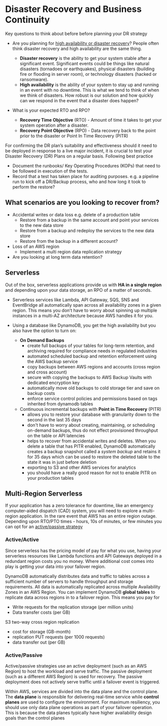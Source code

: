# Disaster Recovery and Business Continuity

Key questions to think about before before planning your DR strategy

* Are you planning for [high availability or disaster recovery](https://www.readysetcloud.io/blog/allen.helton/is-serverless-disaster-recovery-worth-it/)? People often think disaster recovery and high availability are the same thing.
  * **Disaster recovery** is the ability to get your system stable after a significant event. Significant events could be things like natural disasters (tornadoes or earthquakes), physical disasters (building fire or flooding in server room), or technology disasters (hacked or ransomware).
  * **High availability** is the ability of your system to stay up and running in an event with no downtime. This is what we tend to think of when we think of disasters. How robust is our solution and how quickly can we respond in the event that a disaster does happen?

* What is your expected RTO and RPO?
  * **Recovery Time Objective** (RTO) - Amount of time it takes to get your system operation after a disaster.
  * **Recovery Point Objective** (RPO) - Data recovery back to the point prior to the disaster or Point In Time Recovery (PITR)

For confirming the DR plan’s suitability and effectiveness should it need to be deployed in response to a live major incident, it is crucial to test your Disaster Recovery (DR) Plans on a regular basis. Following best practice

* Document the runbooks/ Key Operating Procedures (KOPs) that need to be followed in execution of the tests.
* Record that a test has taken place for auditing purposes. e.g. a pipeline run to kick off a DR/Backup process, who and how long it took to perform the restore?

## What scenarios are you looking to recover from?

* Accidental writes or data loss e.g. delete of a production table
  * Restore from a backup in the same account and point your services to the new data store
  * Restore from a backup and redeploy the services to the new data store
  * Restore from the backup in a different account?
* Loss of an AWS region
  * Implement a multi region data replication strategy
* Are you looking at long term data retention?

## Serverless

Out of the box, serverless applications provide us with **HA in a single region** and depending upon your data storage, an RPO of a matter of seconds.

* Serverless services like Lambda, API Gateway, SQS, SNS and EventBridge all automatically span across all availability zones in a given region. This means you don’t have to worry about spinning up multiple instances in a multi-AZ architecture because AWS handles it for you.

* Using a database like DynamoDB, you get the high availability but you also have the option to turn on:
  * **On Demand Backups**
    * create full backups of your tables for long-term retention, and archiving required for compliance needs in regulated industries
    * automated scheduled backup and retention enforcement using the AWS backup service
    * copy backups between AWS regions and accounts (cross region and cross account)
    * secure with copying the backups to AWS Backup Vaults with dedicated encryption key
    * automatically move old backups to cold storage tier and save on backup costs
    * enforce service control policies and permissions based on tags inherited from dynamodb tables
  * Continuous incremental backups with **Point in Time Recovery** (PITR)
    * allows you to restore your database with granularity down to the second in the last 35 days
    * don't have to worry about creating, maintaining, or scheduling on-demand backups, thus do not effect provisioned throughput on the table or API latencies
    * helps to recover from accidental writes and deletes. When you delete a table that has PITR enabled, DynamoDB automatically creates a backup snapshot called a *system backup* and retains it for 35 days which can be used to restore the deleted table to the state it was in just before deletion
    * exporting to S3 and other AWS services for analytics
    * you should have a really good reason for not to enable PITR on your production tables

## Multi-Region Serverless

If your application has a zero tolerance for downtime, like an emergency computer-aided dispatch (CAD) system, you will need to explore a multi-region application. In the rare event that AWS has an entire region outage. Depending upon RTO/PTO times - hours, 10s of minutes, or few minutes you can opt for an [active/passive strategy](https://docs.aws.amazon.com/whitepapers/latest/disaster-recovery-workloads-on-aws/disaster-recovery-options-in-the-cloud.html)

### Active/Active

Since serverless has the pricing model of pay for what you use, having your serverless resources like Lambda functions and API Gateways deployed in a redundant region costs you no money. Where additional cost comes into play is getting your data into your failover region.

DynamoDB automatically distributes data and traffic to tables across a sufficient number of servers to handle throughput and storage requirements. All data is automatically replicated across multiple Availability Zones in an AWS Region. You can implement DynamoDB **global tables** to replicate data across regions in to a failover region. This means you pay for

* Write requests for the replication storage (per million units)
* Data transfer costs (per GB)

S3 two-way cross region replication

* cost for storage (GB-month)
* replication PUT requests (per 1000 requests)
* data transfer out (per GB)

### Active/Passive

Active/passive strategies use an active deployment (such as an AWS Region) to host the workload and serve traffic. The passive deployment (such as a different AWS Region) is used for recovery. The passive deployment does not actively serve traffic until a failover event is triggered.

Within AWS, services are divided into the data plane and the control plane. The **data plane** is responsible for delivering real-time service while **control planes** are used to configure the environment. For maximum resiliency, you should use only data plane operations as part of your failover operation. This is because the data planes typically have higher availability design goals than the control planes
